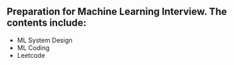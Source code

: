 ## Preparation for Machine Learning Interview. The contents include:
- ML System Design
- ML Coding
- Leetcode

